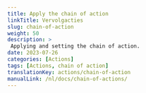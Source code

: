 ```yaml
---
title: Apply the chain of action
linkTitle: Vervolgacties
slug: chain-of-action
weight: 50
description: >
 Applying and setting the chain of action.
date: 2023-07-26
categories: [Actions]
tags: [Actions, chain of action]
translationKey: actions/chain-of-action
manualLink: /nl/docs/chain-of-actions/
---
```

<script>
  window.location.href = "/nl/docs/chain-of-actions/";
</script>
